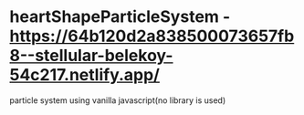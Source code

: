 # heartShapeParticleSystem - https://64b120d2a838500073657fb8--stellular-belekoy-54c217.netlify.app/
particle system using vanilla javascript(no library is used)
